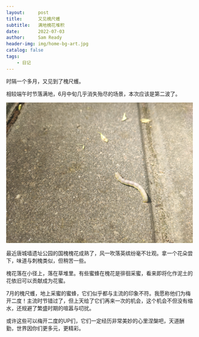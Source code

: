 ```yaml
---
layout:     post
title:      又见槐尺蠖
subtitle:   满地槐花堆积
date:       2022-07-03
author:     Sam Ready
header-img: img/home-bg-art.jpg
catalog: false
tags:
    - 日记
---
```


时隔一个多月，又见到了槐尺蠖。

相较端午时节落满地，6月中旬几乎消失殆尽的场景，本次应该是第二波了。

![又见槐尺蠖](/img-post/IMG_20220703_100333.jpg)

最近唐城墙遗址公园的国槐槐花成熟了，风一吹落英缤纷毫不壮观。拿一个花朵尝下，味道与刺槐类似，但稍苦一些。

槐花落在小径上，落在草堆里。有些蜜蜂在槐花是徘徊采蜜，看来即将化作泥土的花依旧可以贡献成为花蜜。

7月的槐尺蠖，地上采蜜的蜜蜂，它们似乎都与主流的印象不符。我愿称他们为梅开二度！主流时节错过了，但上天给了它们再来一次的机会，这个机会不但没有缩水，还规避了繁盛时期的喧嚣与叨扰。

或许这些可以梅开二度的UP们，它们一定经历非常美妙的心里涅槃吧，天道酬勤，世界因你们更多元，更精彩。
